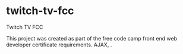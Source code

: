 # twitch-tv-fcc
Twitch TV FCC

This project was created as part of the free code camp front end web developer certificate requirements. AJAX, .
